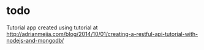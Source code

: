 # todo
Tutorial app created using tutorial at http://adrianmejia.com/blog/2014/10/01/creating-a-restful-api-tutorial-with-nodejs-and-mongodb/
